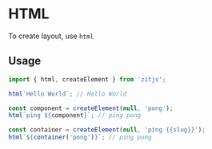 # HTML

To create layout, use `html`

## Usage

```ts
import { html, createElement } from 'zitjs';

html`Hello World`; // Hello World

const component = createElement(null, 'pong');
html`ping ${component}`; // ping pong

const container = createElement(null, 'ping {{slug}}');
html`${container('pong')}`; // ping pong
```
